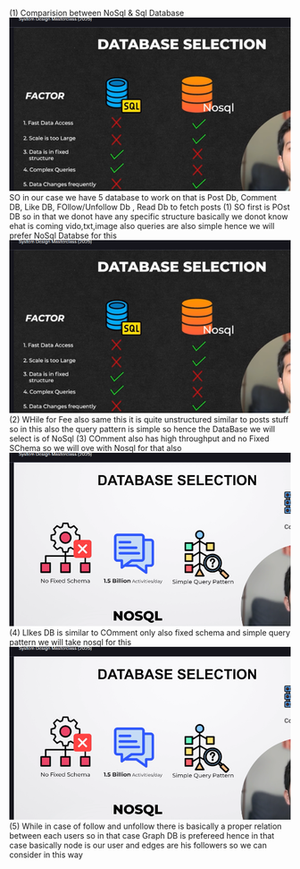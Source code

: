 (1) Comparision between NoSql & Sql Database
![alt text](image.png)
SO in our case we have 5 database to work on that is Post Db, Comment DB, Like DB, FOllow/Unfollow Db , Read Db to fetch posts 
(1) SO first is POst DB so in that we donot have any specific structure basically we donot know ehat is coming vido,txt,image also queries are also simple hence we will prefer NoSql Databse for this 
![alt text](image-1.png)
(2) WHile for Fee also same this it is quite unstructured similar to posts stuff so in this also the query pattern is simple so hence the DataBase we will select is of NoSql
(3) COmment also has high throughput and no Fixed SChema so we will ove with Nosql for that also
![alt text](image-2.png)
(4) LIkes DB is similar to COmment only also fixed schema and simple query pattern we will take nosql for this
![alt text](image-3.png)
(5) While in case of follow and unfollow there is basically a proper relation between each users so in that case Graph DB is prefereed hence in that case basically node is our user and edges are his followers so we can consider in this way 